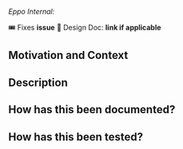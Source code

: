 _Eppo Internal:_

[//]: #  (Link to the issue corresponding to this chunk of work)
:tickets: Fixes __issue__
:scroll: Design Doc: __link if applicable__

## Motivation and Context
[//]: #  (Why is this change required? What problem does it solve?)

## Description
[//]: # (Describe your changes in detail)

## How has this been documented?
[//]: # (Please describe how you documented the developer impact of your changes; link to PRs or issues or explain why no documentation changes are required)

## How has this been tested?
[//]: # (Please describe in detail how you tested your changes)


